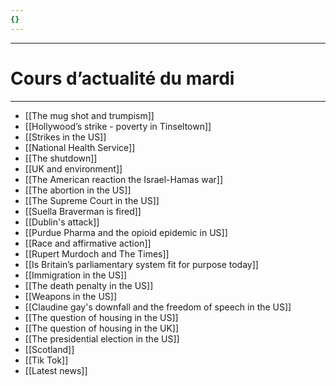 ```yaml
---
{}
---
```

***
# Cours d’actualité du mardi
***
- [[The mug shot and trumpism]]
- [[Hollywood’s strike - poverty in Tinseltown]] 
- [[Strikes in the US]] 
- [[National Health Service]] 
- [[The shutdown]] 
- [[UK and environment]]
- [[The American reaction the Israel-Hamas war]] 
- [[The abortion in the US]] 
- [[The Supreme Court in the US]] 
- [[Suella Braverman is fired]] 
- [[Dublin's attack]] 
- [[Purdue Pharma and the opioid epidemic in US]] 
- [[Race and affirmative action]] 
- [[Rupert Murdoch and The Times]] 
- [[Is Britain’s parliamentary system fit for purpose today]] 
- [[Immigration in the US]] 
- [[The death penalty in the US]] 
- [[Weapons in the US]] 
- [[Claudine gay's downfall and the freedom of speech in the US]] 
- [[The question of housing in the US]] 
- [[The question of housing in the UK]] 
- [[The presidential election in the US]] 
- [[Scotland]] 
- [[Tik Tok]] 
- [[Latest news]] 

